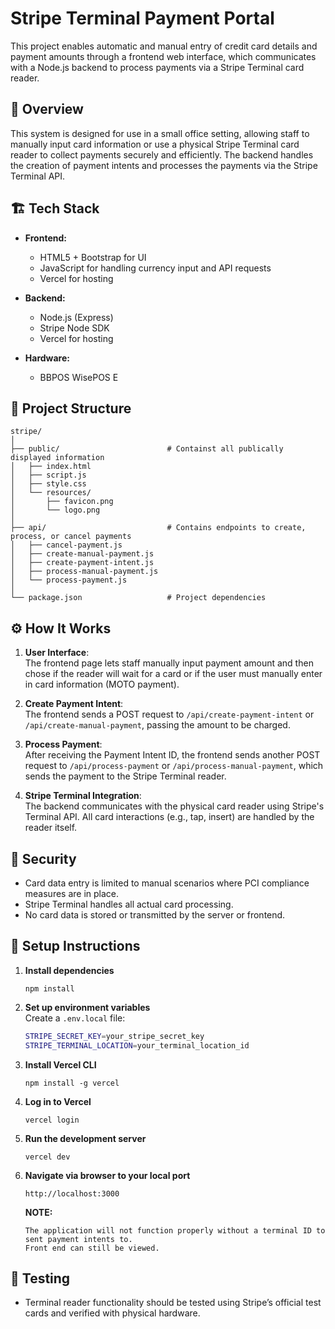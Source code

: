 # Stripe Terminal Payment Portal

This project enables automatic and manual entry of credit card details and payment amounts through a frontend web interface, which communicates with a Node.js backend to process payments via a Stripe Terminal card reader.

## 🧾 Overview

This system is designed for use in a small office setting, allowing staff to manually input card information or use a physical Stripe Terminal card reader to collect payments securely and efficiently. The backend handles the creation of payment intents and processes the payments via the Stripe Terminal API.

## 🏗️ Tech Stack

- **Frontend:**  
  - HTML5 + Bootstrap for UI  
  - JavaScript for handling currency input and API requests
  - Vercel for hosting

- **Backend:**  
  - Node.js (Express)  
  - Stripe Node SDK
  - Vercel for hosting

- **Hardware:**  
  - BBPOS WisePOS E

## 📁 Project Structure

```
stripe/
│
├── public/                        # Containst all publically displayed information
│   ├── index.html         
│   ├── script.js          
│   ├── style.css          
│   └── resources/
│       ├── favicon.png
│       └── logo.png
│
├── api/                           # Contains endpoints to create, process, or cancel payments
│   ├── cancel-payment.js
│   ├── create-manual-payment.js         
│   ├── create-payment-intent.js         
│   ├── process-manual-payment.js         
│   └── process-payment.js         
│
└── package.json                   # Project dependencies
```

## ⚙️ How It Works

1. **User Interface**:  
   The frontend page lets staff manually input payment amount and then chose if the reader will wait for a card or if the user 
   must manually enter in card information (MOTO payment). 

2. **Create Payment Intent**:  
   The frontend sends a POST request to `/api/create-payment-intent` or `/api/create-manual-payment`, passing the amount to be charged.

3. **Process Payment**:  
   After receiving the Payment Intent ID, the frontend sends another POST request to `/api/process-payment` or `/api/process-manual-payment`, which sends the payment to the Stripe Terminal reader.

4. **Stripe Terminal Integration**:  
   The backend communicates with the physical card reader using Stripe's Terminal API. All card interactions (e.g., tap, insert) are handled by the reader itself.

## 🔐 Security

- Card data entry is limited to manual scenarios where PCI compliance measures are in place.
- Stripe Terminal handles all actual card processing.
- No card data is stored or transmitted by the server or frontend.

## 🚀 Setup Instructions

1. **Install dependencies**  
   ```
   npm install
   ```

2. **Set up environment variables**  
   Create a `.env.local` file:
   ```bash
   STRIPE_SECRET_KEY=your_stripe_secret_key
   STRIPE_TERMINAL_LOCATION=your_terminal_location_id
   ```

3. **Install Vercel CLI**
   ```
   npm install -g vercel
   ```

4. **Log in to Vercel**
   ```
   vercel login
   ```
   
5. **Run the development server**
   ```
   vercel dev
   ```

6. **Navigate via browser to your local port**
   ```
   http://localhost:3000
   ```

   **NOTE:**
   ```
   The application will not function properly without a terminal ID to sent payment intents to.
   Front end can still be viewed. 
   ```

   
## 🧪 Testing

- Terminal reader functionality should be tested using Stripe’s official test cards and verified with physical hardware.
